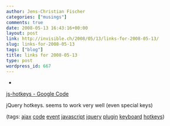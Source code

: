 ```yaml
---
author: Jens-Christian Fischer
categories: ["musings"]
comments: true
date: 2008-05-13 16:43:16+00:00
layout: post
link: http://invisible.ch/2008/05/13/links-for-2008-05-13/
slug: links-for-2008-05-13
tags: ["blog"]
title: links for 2008-05-13
type: post
wordpress_id: 667
---
```



	
  * 
		

[js-hotkeys - Google Code](http://code.google.com/p/js-hotkeys/)


		

jQuery hotkeys. seems to work very well (even special keys)


		

(tags: [ajax](http://del.icio.us/jaycee/ajax) [code](http://del.icio.us/jaycee/code) [event](http://del.icio.us/jaycee/event) [javascript](http://del.icio.us/jaycee/javascript) [jquery](http://del.icio.us/jaycee/jquery) [plugin](http://del.icio.us/jaycee/plugin) [keyboard](http://del.icio.us/jaycee/keyboard) [hotkeys](http://del.icio.us/jaycee/hotkeys))


	


